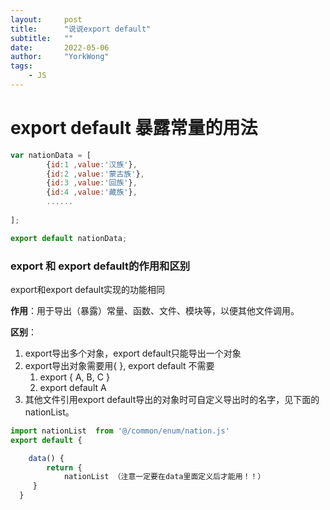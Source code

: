 ```yaml
---
layout:     post
title:      "说说export default"
subtitle:   ""
date:       2022-05-06
author:     "YorkWong"
tags:
    - JS
---
```

# export default 暴露常量的用法

```jsx
var nationData = [
		{id:1 ,value:'汉族'},
		{id:2 ,value:'蒙古族'},
		{id:3 ,value:'回族'},
		{id:4 ,value:'藏族'},
		......
 
];

export default nationData;
```

### export 和 export default的作用和区别

export和export default实现的功能相同

**作用**：用于导出（暴露）常量、函数、文件、模块等，以便其他文件调用。

**区别**：

1. export导出多个对象，export default只能导出一个对象
2. export导出对象需要用{ }, export default 不需要 
    1. export { A, B, C }
    2. export default A
3. 其他文件引用export default导出的对象时可自定义导出时的名字，见下面的nationList。

```jsx
import nationList  from '@/common/enum/nation.js'
export default {

	data() {
		return {
			nationList （注意一定要在data里面定义后才能用！！）
     }
  }
```